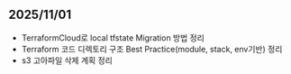 ## 2025/11/01

- TerraformCloud로 local tfstate Migration 방법 정리
- Terraform 코드 디렉토리 구조 Best Practice(module, stack, env기반) 정리
- s3 고아파일 삭제 계획 정리
